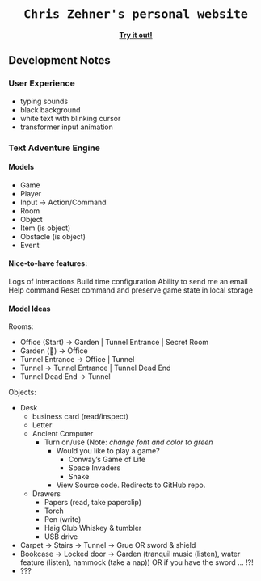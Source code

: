 <div align="center">

  <h1><code>Chris Zehner's personal website</code></h1>

  <strong><a href="https://cbzehner.com">Try it out!</a></strong>
</div>

## Development Notes

### User Experience
- typing sounds
- black background 
- white text with blinking cursor 
- transformer input animation 

### Text Adventure Engine
#### Models 
- Game 
- Player 
- Input -> Action/Command
- Room 
- Object 
- Item (is object)
- Obstacle (is object)
- Event 

#### Nice-to-have features:
Logs of interactions 
Build time configuration 
Ability to send me an email
Help command 
Reset command and preserve game state in local storage 

#### Model Ideas
Rooms:
  - Office (Start) -> Garden | Tunnel Entrance | Secret Room
  - Garden (🎉) -> Office
  - Tunnel Entrance -> Office | Tunnel
  - Tunnel -> Tunnel Entrance | Tunnel Dead End
  - Tunnel Dead End -> Tunnel

Objects:
- Desk
  - business card (read/inspect)
  - Letter
  - Ancient Computer
    - Turn on/use (Note: _change font and color to green_
      - Would you like to play a game?
        - Conway’s Game of Life
        - Space Invaders
        - Snake
      - View Source code. Redirects to GitHub repo.
  - Drawers
    - Papers (read, take paperclip)
    - Torch
    - Pen (write)
    - Haig Club Whiskey & tumbler
    - USB drive
- Carpet -> Stairs -> Tunnel -> Grue OR sword & shield
- Bookcase -> Locked door -> Garden (tranquil music (listen), water feature (listen), hammock (take a nap)) OR if you have the sword ... !?!
- ???
